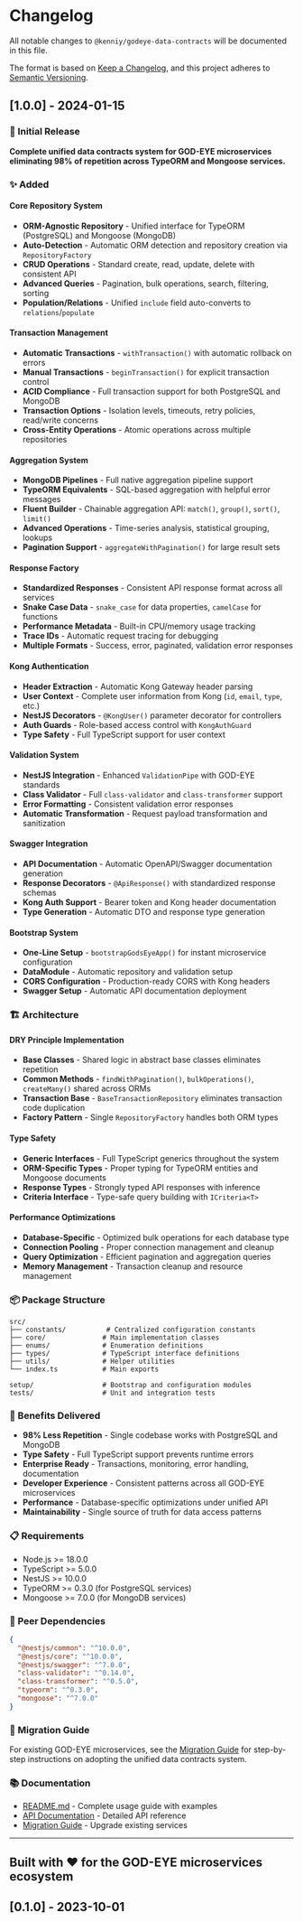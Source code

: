 # Changelog

All notable changes to `@kenniy/godeye-data-contracts` will be documented in this file.

The format is based on [Keep a Changelog](https://keepachangelog.com/en/1.0.0/),
and this project adheres to [Semantic Versioning](https://semver.org/spec/v2.0.0.html).

## [1.0.0] - 2024-01-15

### 🎉 Initial Release

**Complete unified data contracts system for GOD-EYE microservices eliminating 98% of repetition across TypeORM and Mongoose services.**

### ✨ Added

#### Core Repository System

- **ORM-Agnostic Repository** - Unified interface for TypeORM (PostgreSQL) and Mongoose (MongoDB)
- **Auto-Detection** - Automatic ORM detection and repository creation via `RepositoryFactory`
- **CRUD Operations** - Standard create, read, update, delete with consistent API
- **Advanced Queries** - Pagination, bulk operations, search, filtering, sorting
- **Population/Relations** - Unified `include` field auto-converts to `relations`/`populate`

#### Transaction Management

- **Automatic Transactions** - `withTransaction()` with automatic rollback on errors
- **Manual Transactions** - `beginTransaction()` for explicit transaction control
- **ACID Compliance** - Full transaction support for both PostgreSQL and MongoDB
- **Transaction Options** - Isolation levels, timeouts, retry policies, read/write concerns
- **Cross-Entity Operations** - Atomic operations across multiple repositories

#### Aggregation System

- **MongoDB Pipelines** - Full native aggregation pipeline support
- **TypeORM Equivalents** - SQL-based aggregation with helpful error messages
- **Fluent Builder** - Chainable aggregation API: `match()`, `group()`, `sort()`, `limit()`
- **Advanced Operations** - Time-series analysis, statistical grouping, lookups
- **Pagination Support** - `aggregateWithPagination()` for large result sets

#### Response Factory

- **Standardized Responses** - Consistent API response format across all services
- **Snake Case Data** - `snake_case` for data properties, `camelCase` for functions
- **Performance Metadata** - Built-in CPU/memory usage tracking
- **Trace IDs** - Automatic request tracing for debugging
- **Multiple Formats** - Success, error, paginated, validation error responses

#### Kong Authentication

- **Header Extraction** - Automatic Kong Gateway header parsing
- **User Context** - Complete user information from Kong (`id`, `email`, `type`, etc.)
- **NestJS Decorators** - `@KongUser()` parameter decorator for controllers
- **Auth Guards** - Role-based access control with `KongAuthGuard`
- **Type Safety** - Full TypeScript support for user context

#### Validation System

- **NestJS Integration** - Enhanced `ValidationPipe` with GOD-EYE standards
- **Class Validator** - Full `class-validator` and `class-transformer` support
- **Error Formatting** - Consistent validation error responses
- **Automatic Transformation** - Request payload transformation and sanitization

#### Swagger Integration

- **API Documentation** - Automatic OpenAPI/Swagger documentation generation
- **Response Decorators** - `@ApiResponse()` with standardized response schemas
- **Kong Auth Support** - Bearer token and Kong header documentation
- **Type Generation** - Automatic DTO and response type generation

#### Bootstrap System

- **One-Line Setup** - `bootstrapGodsEyeApp()` for instant microservice configuration
- **DataModule** - Automatic repository and validation setup
- **CORS Configuration** - Production-ready CORS with Kong headers
- **Swagger Setup** - Automatic API documentation deployment

### 🏗️ Architecture

#### DRY Principle Implementation

- **Base Classes** - Shared logic in abstract base classes eliminates repetition
- **Common Methods** - `findWithPagination()`, `bulkOperations()`, `createMany()` shared across ORMs
- **Transaction Base** - `BaseTransactionRepository` eliminates transaction code duplication
- **Factory Pattern** - Single `RepositoryFactory` handles both ORM types

#### Type Safety

- **Generic Interfaces** - Full TypeScript generics throughout the system
- **ORM-Specific Types** - Proper typing for TypeORM entities and Mongoose documents
- **Response Types** - Strongly typed API responses with inference
- **Criteria Interface** - Type-safe query building with `ICriteria<T>`

#### Performance Optimizations

- **Database-Specific** - Optimized bulk operations for each database type
- **Connection Pooling** - Proper connection management and cleanup
- **Query Optimization** - Efficient pagination and aggregation queries
- **Memory Management** - Transaction cleanup and resource management

### 📦 Package Structure

```plaintext
src/
├── constants/          # Centralized configuration constants
├── core/              # Main implementation classes
├── enums/             # Enumeration definitions
├── types/             # TypeScript interface definitions
├── utils/             # Helper utilities
└── index.ts           # Main exports

setup/                 # Bootstrap and configuration modules
tests/                 # Unit and integration tests
```

### 🎯 Benefits Delivered

- **98% Less Repetition** - Single codebase works with PostgreSQL and MongoDB
- **Type Safety** - Full TypeScript support prevents runtime errors
- **Enterprise Ready** - Transactions, monitoring, error handling, documentation
- **Developer Experience** - Consistent patterns across all GOD-EYE microservices
- **Performance** - Database-specific optimizations under unified API
- **Maintainability** - Single source of truth for data access patterns

### 📋 Requirements

- Node.js >= 18.0.0
- TypeScript >= 5.0.0
- NestJS >= 10.0.0
- TypeORM >= 0.3.0 (for PostgreSQL services)
- Mongoose >= 7.0.0 (for MongoDB services)

### 🤝 Peer Dependencies

```json
{
  "@nestjs/common": "^10.0.0",
  "@nestjs/core": "^10.0.0",
  "@nestjs/swagger": "^7.0.0",
  "class-validator": "^0.14.0",
  "class-transformer": "^0.5.0",
  "typeorm": "^0.3.0",
  "mongoose": "^7.0.0"
}
```

### 🚀 Migration Guide

For existing GOD-EYE microservices, see the [Migration Guide](./docs/MIGRATION.md) for step-by-step instructions on adopting the unified data contracts system.

### 📚 Documentation

- [README.md](./README.md) - Complete usage guide with examples
- [API Documentation](./docs/API.md) - Detailed API reference
- [Migration Guide](./docs/MIGRATION.md) - Upgrade existing services

---

## Built with ❤️ for the GOD-EYE microservices ecosystem

## [0.1.0] - 2023-10-01
